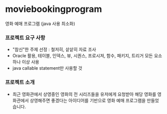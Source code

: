 # moviebookingprogram
영화 예매 프로그램 (java 사용 최소화)

### 프로젝트 요구 사항
  - "참신"한 주제 선정 : 철저히, 샅샅히 자료 조사
  - Oracle 활용, 테이블, 인덱스, 뷰, 시퀀스, 프로시져, 함수, 패키지, 트리거 모든 요소 하나 이상 사용
  - java callable statement만 사용할 것

### 프로젝트 소개
  - 최근 영화관에서 상영중인 영화의 전 시리즈들을 유저에게 요청받아 해당 영화를 영화관에서 상영해주면 좋겠다는 아이디어를 기반으로 영화 예매 프로그램을 만들었습니다.


